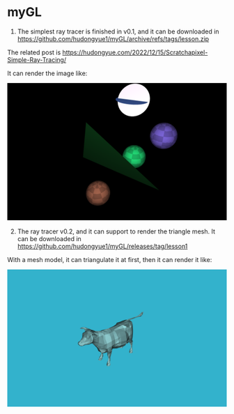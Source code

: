 # myGL
1. The simplest ray tracer is finished in v0.1, and it can be downloaded in https://github.com/hudongyue1/myGL/archive/refs/tags/lesson.zip
  
  The related post is https://hudongyue.com/2022/12/15/Scratchapixel-Simple-Ray-Tracing/
  
  It can render the image like:

  ![v0.1](./resource/v0.1.png)

2. The ray tracer v0.2, and it can support to render the triangle mesh. It can be downloaded in https://github.com/hudongyue1/myGL/releases/tag/lesson1
  
  With a mesh model, it can triangulate it at first, then it can render it like:

  ![v0.2](./resource/v0.2.png)
